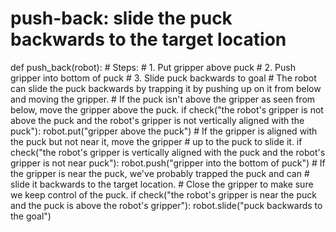 # push-back: slide the puck backwards to the target location
def push_back(robot):
    # Steps:
    #  1. Put gripper above puck
    #  2. Push gripper into bottom of puck
    #  3. Slide puck backwards to goal
    # The robot can slide the puck backwards by trapping it by pushing up on it from below and moving the gripper.
    # If the puck isn't above the gripper as seen from below, move the gripper above the puck.
    if check("the robot's gripper is not above the puck and the robot's gripper is not vertically aligned with the puck"):
        robot.put("gripper above the puck")
    # If the gripper is aligned with the puck but not near it, move the gripper
    # up to the puck to slide it.
    if check("the robot's gripper is vertically aligned with the puck and the robot's gripper is not near puck"):
        robot.push("gripper into the bottom of puck")
    # If the gripper is near the puck, we've probably trapped the puck and can
    # slide it backwards to the target location.
    # Close the gripper to make sure we keep control of the puck.
    if check("the robot's gripper is near the puck and the puck is above the robot's gripper"):
        robot.slide("puck backwards to the goal")